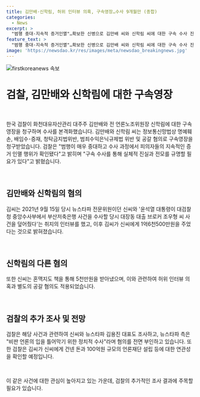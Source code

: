 ```yaml
---
title: 김만배·신학림, 허위 인터뷰 의혹, 구속영장…수사 9개월만 (종합)
categories:
  - News
excerpt: >
  "범행 중대·지속적 증거인멸"…확보한 신병으로 김만배 씨와 신학림 씨에 대한 구속 수사 진행 중. 김씨는 신씨에게 1억6천500만원을 주고, 신씨는 정기현 전 국립중앙의료원장으로부터 5천만원을 받는 등 허위 인터뷰 의혹과 공갈 혐의가 적용됐다. 검찰은 뉴스타파까지 조사 범위를 확대하고 있는 상황."
feature_text: >
  "범행 중대·지속적 증거인멸"…확보한 신병으로 김만배 씨와 신학림 씨에 대한 구속 수사 진행 중. 김씨는 신씨에게 1억6천500만원을 주고, 신씨는 정기현 전 국립중앙의료원장으로부터 5천만원을 받는 등 허위 인터뷰 의혹과 공갈 혐의가 적용됐다. 검찰은 뉴스타파까지 조사 범위를 확대하고 있는 상황."
image: 'https://newsdao.kr/res/images/meta/newsdao_breakingnews.jpg'
---
```


<p><img src="https://newsdao.kr/res/images/meta/newsdao_breakingnews.jpg" alt="firstkoreanews 속보" /></p>

<h1 data-ke-size="size26"><b>검찰, 김만배와 신학림에 대한 구속영장</b></h1>

<p data-ke-size="size16">&nbsp;</p>

<p>한국 검찰이 화천대유자산관리 대주주 김만배와 전 언론노조위원장 신학림에 대한 구속영장을 청구하며 수사를 본격화했습니다. 김만배와 신학림 씨는 정보통신망법상 명예훼손, 배임수･증재, 청탁금지법위반, 범죄수익은닉규제법 위반 및 공갈 혐의로 구속영장을 청구받았습니다. 검찰은 "범행이 매우 중대하고 수사 과정에서 피의자들의 지속적인 증거 인멸 행위가 확인됐다"고 밝히며 "구속 수사를 통해 실체적 진실과 전모를 규명할 필요가 있다"고 밝혔습니다.</p>

<p data-ke-size="size16">&nbsp;</p>

<h2 data-ke-size="size24">김만배와 신학림의 혐의</h2>

<p data-ke-size="size16">김씨는 2021년 9월 15일 당시 뉴스타파 전문위원이던 신씨와 '윤석열 대통령이 대검찰청 중앙수사부에서 부산저축은행 사건을 수사할 당시 대장동 대출 브로커 조우형 씨 사건을 덮어줬다'는 취지의 인터뷰를 했고, 이후 김씨가 신씨에게 1억6천500만원을 주었다는 것으로 밝혀졌습니다.</p>

<p data-ke-size="size16">&nbsp;</p>

<h2 data-ke-size="size24">신학림의 다른 혐의</h2>

<p data-ke-size="size16">또한 신씨는 혼맥지도 책을 통해 5천만원을 받아냈으며, 이와 관련하여 허위 인터뷰 의혹과 별도의 공갈 혐의도 적용되었습니다.</p>

<p data-ke-size="size16">&nbsp;</p>

<h2 data-ke-size="size24">검찰의 추가 조사 및 전망</h2>

<p data-ke-size="size16">검찰은 해당 사건과 관련하여 신씨와 뉴스타파 김용진 대표도 조사하고, 뉴스타파 측은 "비판 언론의 입을 틀어막기 위한 정치적 수사"라며 혐의를 전면 부인하고 있습니다. 또한 검찰은 김씨가 신씨에게 건넨 돈과 100억원 규모의 언론재단 설립 등에 대한 연관성을 확인할 예정입니다.</p>

<p data-ke-size="size16">&nbsp;</p>

<p>이 같은 사건에 대한 관심이 높아지고 있는 가운데, 검찰의 추가적인 조사 결과에 주목할 필요가 있습니다.</p>

